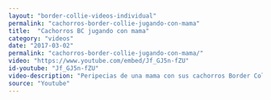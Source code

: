```yaml
---
layout: "border-collie-videos-individual"
permalink: "cachorros-border-collie-jugando-con-mama"
title:  "Cachorros BC jugando con mama"
category: "videos"
date: "2017-03-02"
permalink: "cachorros-border-collie-jugando-con-mama/"
video: "https://www.youtube.com/embed/Jf_GJ5n-fZU"
id-youtube: "Jf_GJ5n-fZU"
video-description: "Peripecias de una mama con sus cachorros Border Collie. Jugando, educando, haciendose mimos y descubriendo, este trio no para un momento 😍"
source: "Youtube"
---
```

